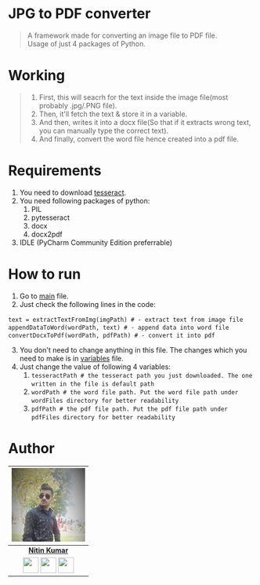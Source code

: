 # JPG to PDF converter

> A framework made for converting an image file to PDF file.  
> Usage of just 4 packages of Python.  


# Working

> 1. First, this will seacrh for the text inside the image file(most probably .jpg/.PNG file).  
> 2. Then, it'll fetch the text & store it in a variable.  
> 3. And then, writes it into a docx file(So that if it extracts wrong text, you can manually type the correct text).  
> 4. And finally, convert the word file hence created into a pdf file.  


# Requirements

1. You need to download [tesseract](https://github.com/UB-Mannheim/tesseract/wiki).  
2. You need following packages of python:
   1. PIL
   2. pytesseract
   3. docx
   4. docx2pdf
3. IDLE (PyCharm Community Edition preferrable)  


# How to run

1. Go to [main](main.py) file.  
2. Just check the following lines in the code:

```commandline
text = extractTextFromImg(imgPath) # - extract text from image file
appendDataToWord(wordPath, text) # - append data into word file
convertDocxToPdf(wordPath, pdfPath) # - convert it into pdf
```

3. You don't need to change anything in this file. The changes which you need to make is in [variables](assets/variables.py) file.  
4. Just change the value of following 4 variables:
   1. ```tesseractPath # the tesseract path you just downloaded. The one written in the file is default path```  
   2. ```wordPath # the word file path. Put the word file path under wordFiles directory for better readability```  
   3. ```pdfPath # the pdf file path. Put the pdf file path under pdfFiles directory for better readability```  


# Author


|                                                                                                                                                                                                         <a href="https://nitin-kr.onrender.com/"><img src="https://github.com/nitinkumar30/nitscv/blob/main/image/nitin-1.jpg" width="150px " height="150px" /></a>                                                                                                                                                                                                          |
|:----------------------------------------------------------------------------------------------------------------------------------------------------------------------------------------------------------------------------------------------------------------------------------------------------------------------------------------------------------------------------------------------------------------------------------------------------------------------------------------------------------------------------------------------------------------------------------:|
|                                                                                                                                                                                                                                                                 **[Nitin Kumar](https://nitin-kr.onrender.com/)**                                                                                                                                                                                                                                                                  |
| <a href="https://twitter.com/nitinkumar30"><img src="https://raw.githubusercontent.com/vinitshahdeo/Water-Monitoring-System/master/assets/twitter.png" width="32px" height="32px"></a> <a href="https://www.facebook.com/b1AcK6AG16"><img src="https://raw.githubusercontent.com/vinitshahdeo/Water-Monitoring-System/master/assets/facebook.png" width="32px" height="32px"></a> <a href="https://www.linkedin.com/in/nitin30kumar/"><img src="https://raw.githubusercontent.com/vinitshahdeo/Water-Monitoring-System/master/assets/linkedin.png" width="32px" height="32px"></a> |


